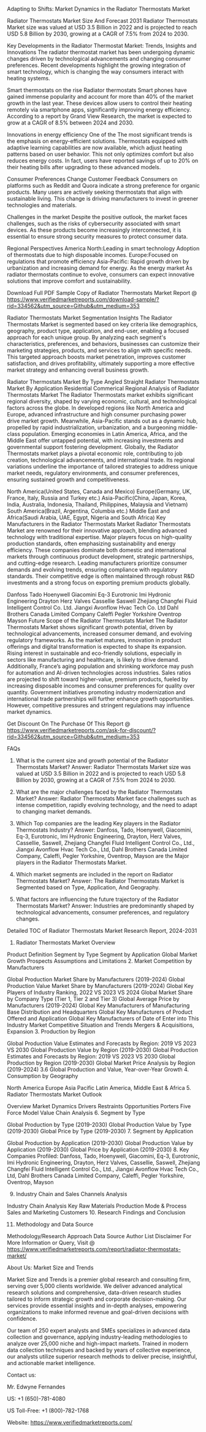 Adapting to Shifts: Market Dynamics in the Radiator Thermostats Market


Radiator Thermostats Market Size And Forecast 2031
Radiator Thermostats Market size was valued at USD 3.5 Billion in 2022 and is projected to reach USD 5.8 Billion by 2030, growing at a CAGR of 7.5% from 2024 to 2030.

Key Developments in the Radiator Thermostat Market: Trends, Insights and Innovations
The radiator thermostat market has been undergoing dynamic changes driven by technological advancements and changing consumer preferences. Recent developments highlight the growing integration of smart technology, which is changing the way consumers interact with heating systems.

Smart thermostats on the rise
Radiator thermostats Smart phones have gained immense popularity and account for more than 40% of the market growth in the last year. These devices allow users to control their heating remotely via smartphone apps, significantly improving energy efficiency. According to a report by Grand View Research, the market is expected to grow at a CAGR of 8.5% between 2024 and 2030.

Innovations in energy efficiency
One of the The most significant trends is the emphasis on energy-efficient solutions. Thermostats equipped with adaptive learning capabilities are now available, which adjust heating patterns based on user behavior. This not only optimizes comfort but also reduces energy costs. In fact, users have reported savings of up to 20% on their heating bills after upgrading to these advanced models.

Consumer Preferences Change
Customer Feedback Consumers on platforms such as Reddit and Quora indicate a strong preference for organic products. Many users are actively seeking thermostats that align with sustainable living. This change is driving manufacturers to invest in greener technologies and materials.

Challenges in the market
Despite the positive outlook, the market faces challenges, such as the risks of cybersecurity associated with smart devices. As these products become increasingly interconnected, it is essential to ensure strong security measures to protect consumer data.

Regional Perspectives
America North:Leading in smart technology Adoption of thermostats due to high disposable incomes.
Europe:Focused on regulations that promote efficiency
Asia-Pacific: Rapid growth driven by urbanization and increasing demand for energy.
As the energy market As radiator thermostats continue to evolve, consumers can expect innovative solutions that improve comfort and sustainability.

Download Full PDF Sample Copy of Radiator Thermostats Market Report @ https://www.verifiedmarketreports.com/download-sample/?rid=334562&utm_source=Github&utm_medium=353

Radiator Thermostats Market Segmentation Insights
The Radiator Thermostats Market is segmented based on key criteria like demographics, geography, product type, application, and end-user, enabling a focused approach for each unique group. By analyzing each segment's characteristics, preferences, and behaviors, businesses can customize their marketing strategies, products, and services to align with specific needs. This targeted approach boosts market penetration, improves customer satisfaction, and drives profitability, ultimately supporting a more effective market strategy and enhancing overall business growth.

Radiator Thermostats Market By Type
Angled
Straight
Radiator Thermostats Market By Application
Residential
Commerical
Regional Analysis of Radiator Thermostats Market
The Radiator Thermostats market exhibits significant regional diversity, shaped by varying economic, cultural, and technological factors across the globe. In developed regions like North America and Europe, advanced infrastructure and high consumer purchasing power drive market growth. Meanwhile, Asia-Pacific stands out as a dynamic hub, propelled by rapid industrialization, urbanization, and a burgeoning middle-class population. Emerging economies in Latin America, Africa, and the Middle East offer untapped potential, with increasing investments and governmental support fostering development. Globally, the Radiator Thermostats market plays a pivotal economic role, contributing to job creation, technological advancements, and international trade. Its regional variations underline the importance of tailored strategies to address unique market needs, regulatory environments, and consumer preferences, ensuring sustained growth and competitiveness.

North America(United States, Canada and Mexico)
Europe(Germany, UK, France, Italy, Russia and Turkey etc.)
Asia-Pacific(China, Japan, Korea, India, Australia, Indonesia, Thailand, Philippines, Malaysia and Vietnam)
South America(Brazil, Argentina, Columbia etc.)
Middle East and Africa(Saudi Arabia, UAE, Egypt, Nigeria and South Africa)
Key Manufacturers in the Radiator Thermostats Market
Radiator Thermostats Market are renowned for their innovative approach, blending advanced technology with traditional expertise. Major players focus on high-quality production standards, often emphasizing sustainability and energy efficiency. These companies dominate both domestic and international markets through continuous product development, strategic partnerships, and cutting-edge research. Leading manufacturers prioritize consumer demands and evolving trends, ensuring compliance with regulatory standards. Their competitive edge is often maintained through robust R&D investments and a strong focus on exporting premium products globally.

Danfoss
Tado
Hoenywell
Giacomini
Eq-3
Eurotronic
Imi Hydronic Engineering
Drayton
Herz Valves
Cassellie
Saswell
Zhejiang Changfei Fluid Intelligent Control Co.
Ltd.
Jiangxi Avonflow Hvac Tech Co.
Ltd
Dahl Brothers Canada Limited Company
Caleffi
Pegler Yorkshire
Oventrop
Mayson
Future Scope of the Radiator Thermostats Market
The Radiator Thermostats Market shows significant growth potential, driven by technological advancements, increased consumer demand, and evolving regulatory frameworks. As the market matures, innovation in product offerings and digital transformation is expected to shape its expansion. Rising interest in sustainable and eco-friendly solutions, especially in sectors like manufacturing and healthcare, is likely to drive demand. Additionally, France’s aging population and shrinking workforce may push for automation and AI-driven technologies across industries. Sales ratios are projected to shift toward higher-value, premium products, fueled by increasing disposable incomes and consumer preferences for quality over quantity. Government initiatives promoting industry modernization and international trade partnerships will further enhance growth opportunities. However, competitive pressures and stringent regulations may influence market dynamics.

Get Discount On The Purchase Of This Report @ https://www.verifiedmarketreports.com/ask-for-discount/?rid=334562&utm_source=Github&utm_medium=353

FAQs
1. What is the current size and growth potential of the Radiator Thermostats Market?
Answer: Radiator Thermostats Market size was valued at USD 3.5 Billion in 2022 and is projected to reach USD 5.8 Billion by 2030, growing at a CAGR of 7.5% from 2024 to 2030.

2. What are the major challenges faced by the Radiator Thermostats Market?
Answer: Radiator Thermostats Market face challenges such as intense competition, rapidly evolving technology, and the need to adapt to changing market demands.

3. Which Top companies are the leading Key players in the Radiator Thermostats Industry?
Answer: Danfoss, Tado, Hoenywell, Giacomini, Eq-3, Eurotronic, Imi Hydronic Engineering, Drayton, Herz Valves, Cassellie, Saswell, Zhejiang Changfei Fluid Intelligent Control Co., Ltd., Jiangxi Avonflow Hvac Tech Co., Ltd, Dahl Brothers Canada Limited Company, Caleffi, Pegler Yorkshire, Oventrop, Mayson are the Major players in the Radiator Thermostats Market.

4. Which market segments are included in the report on Radiator Thermostats Market?
Answer: The Radiator Thermostats Market is Segmented based on Type, Application, And Geography.

5. What factors are influencing the future trajectory of the Radiator Thermostats Market?
Answer: Industries are predominantly shaped by technological advancements, consumer preferences, and regulatory changes.

Detailed TOC of Radiator Thermostats Market Research Report, 2024-2031
1. Radiator Thermostats Market Overview

Product Definition
Segment by Type
Segment by Application
Global Market Growth Prospects
Assumptions and Limitations
2. Market Competition by Manufacturers

Global Production Market Share by Manufacturers (2019-2024)
Global Production Value Market Share by Manufacturers (2019-2024)
Global Key Players of Industry Ranking, 2022 VS 2023 VS 2024
Global Market Share by Company Type (Tier 1, Tier 2 and Tier 3)
Global Average Price by Manufacturers (2019-2024)
Global Key Manufacturers of Manufacturing Base Distribution and Headquarters
Global Key Manufacturers of Product Offered and Application
Global Key Manufacturers of Date of Enter into This Industry
Market Competitive Situation and Trends
Mergers & Acquisitions, Expansion
3. Production by Region

Global Production Value Estimates and Forecasts by Region: 2019 VS 2023 VS 2030
Global Production Value by Region (2019-2030)
Global Production Estimates and Forecasts by Region: 2019 VS 2023 VS 2030
Global Production by Region (2019-2030)
Global Market Price Analysis by Region (2019-2024) 3.6 Global Production and Value, Year-over-Year Growth
4. Consumption by Geography

North America
Europe
Asia Pacific
Latin America, Middle East & Africa
5. Radiator Thermostats Market Outlook

Overview
Market Dynamics
Drivers
Restraints
Opportunities
Porters Five Force Model
Value Chain Analysis 
6. Segment by Type

Global Production by Type (2019-2030)
Global Production Value by Type (2019-2030)
Global Price by Type (2019-2030)
7. Segment by Application

Global Production by Application (2019-2030)
Global Production Value by Application (2019-2030)
Global Price by Application (2019-2030)
8. Key Companies Profiled: Danfoss, Tado, Hoenywell, Giacomini, Eq-3, Eurotronic, Imi Hydronic Engineering, Drayton, Herz Valves, Cassellie, Saswell, Zhejiang Changfei Fluid Intelligent Control Co., Ltd., Jiangxi Avonflow Hvac Tech Co., Ltd, Dahl Brothers Canada Limited Company, Caleffi, Pegler Yorkshire, Oventrop, Mayson

9. Industry Chain and Sales Channels Analysis

Industry Chain Analysis
Key Raw Materials
Production Mode & Process
Sales and Marketing
Customers
10. Research Findings and Conclusion

11. Methodology and Data Source

Methodology/Research Approach
Data Source
Author List
Disclaimer
For More Information or Query, Visit @ https://www.verifiedmarketreports.com/report/radiator-thermostats-market/

About Us: Market Size and Trends

Market Size and Trends is a premier global research and consulting firm, serving over 5,000 clients worldwide. We deliver advanced analytical research solutions and comprehensive, data-driven research studies tailored to inform strategic growth and corporate decision-making. Our services provide essential insights and in-depth analyses, empowering organizations to make informed revenue and goal-driven decisions with confidence.

Our team of 250 expert analysts and SMEs specializes in advanced data collection and governance, applying industry-leading methodologies to analyze over 25,000 niche and high-impact markets. Trained in modern data collection techniques and backed by years of collective experience, our analysts utilize superior research methods to deliver precise, insightful, and actionable market intelligence.

Contact us:

Mr. Edwyne Fernandes

US: +1 (650)-781-4080

US Toll-Free: +1 (800)-782-1768

Website: https://www.verifiedmarketreports.com/
